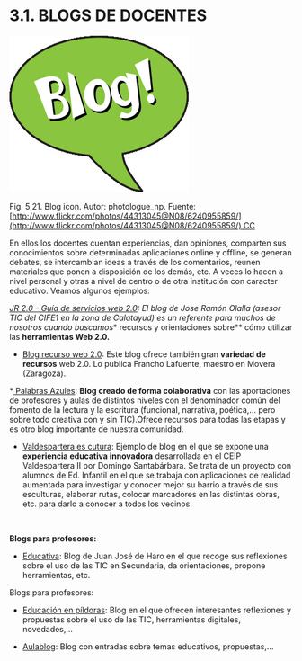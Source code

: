 
# 3.1. BLOGS DE DOCENTES


![](img/6240955859_507ca933a6.jpg)

Fig. 5.21. Blog icon. Autor: photologue_np. Fuente: [http://www.flickr.com/photos/44313045@N08/6240955859/](http://www.flickr.com/photos/44313045@N08/6240955859/) CC

En ellos los docentes cuentan experiencias, dan opiniones, comparten sus conocimientos sobre determinadas aplicaciones online y offline, se generan debates, se intercambian ideas a través de los comentarios, reunen materiales que ponen a disposición de los demás, etc. A veces lo hacen a nivel personal y otras a nivel de centro o de otra institución con caracter educativo. Veamos algunos ejemplos:

*[ JR 2.0 - Guía de servicios web 2.0](http://www.catedu.es/arablogs/blog.php?id_blog=1145): El blog de Jose Ramón Olalla (asesor TIC del CIFE1 en la zona de Calatayud) es un referente para muchos de nosotros cuando buscamos** recursos y orientaciones sobre** cómo utilizar las **herramientas Web 2.0.**

* [Blog recurso web 2.0](http://recursosweb2.blogia.com/): Este blog ofrece también gran **variedad de recursos** web 2.0. Lo publica Francho Lafuente, maestro en Movera (Zaragoza).

*[ Palabras Azules](http://elmarescolorazul.blogspot.com.es/): **Blog creado de forma colaborativa** con las aportaciones de profesores y aulas de distintos niveles con el denominador común del fomento de la lectura y la escritura (funcional, narrativa, poética,... pero sobre todo creativa con y sin TIC).Ofrece recursos para todas las etapas y es otro blog importante de nuestra comunidad.

* [Valdespartera es cutura](http://valdesparteraescultura.blogspot.com.es/): Ejemplo de blog en el que se expone una **experiencia educativa innovadora** desarrollada en el CEIP Valdespartera II por Domingo Santabárbara. Se trata de un proyecto con alumnos de Ed. Infantil en el que se trabaja con aplicaciones de realidad aumentada para investigar y conocer mejor su barrio a través de sus esculturas, elaborar rutas, colocar marcadores en las distintas obras, etc. para darlo a conocer a todos los vecinos.

 

**Blogs para profesores:**

* [Educativa](http://jjdeharo.blogspot.com.es/): Blog de Juan José de Haro en el que recoge sus reflexiones sobre el uso de las TIC en Secundaria, da orientaciones, propone herramientas, etc.

Blogs para profesores:

* [Educación en píldoras](http://educacion.enpildoras.com/): Blog en el que ofrecen interesantes reflexiones y propuestas sobre el uso de las TIC, herramientas digitales, novedades,...

* [Aulablog](http://www.aulablog.com/blog/): Blog con entradas sobre temas educativos, propuestas,...

